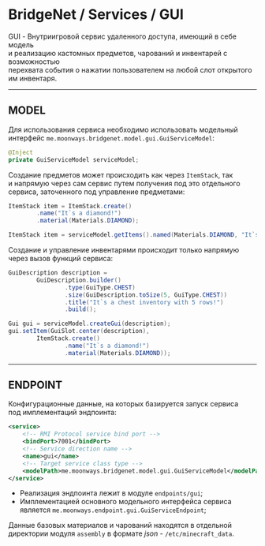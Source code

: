 # BridgeNet / Services / GUI

GUI - Внутриигровой сервис удаленного доступа, имеющий в себе модель
<br>и реализацию кастомных предметов, чарований и инвентарей с возможностью
<br>перехвата события о нажатии пользователем на любой слот открытого им инвентаря.

---

## MODEL

Для использования сервиса необходимо использовать модельный
<br>интерфейс `me.moonways.bridgenet.model.gui.GuiServiceModel`:

```java
@Inject
private GuiServiceModel serviceModel;
```

Создание предметов может происходить как через `ItemStack`, так
<br>и напрямую через сам сервис путем получения под это отдельного
<br>сервиса, заточенного под управление предметами:

```java
ItemStack item = ItemStack.create()
        .name("It`s a diamond!")
        .material(Materials.DIAMOND);
```

```java
ItemStack item = serviceModel.getItems().named(Materials.DIAMOND, "It`s a diamond!");
```

Создание и управление инвентарями происходит только напрямую
<br>через вызов функций сервиса:

```java
GuiDescription description =
        GuiDescription.builder()
                .type(GuiType.CHEST)
                .size(GuiDescription.toSize(5, GuiType.CHEST))
                .title("It`s a chest inventory with 5 rows!")
                .build();

Gui gui = serviceModel.createGui(description);
gui.setItem(GuiSlot.center(description),
        ItemStack.create()
                .name("It`s a diamond!")
                .material(Materials.DIAMOND));
```

---

## ENDPOINT

Конфигурационные данные, на которых базируется запуск сервиса
<br>под имплементаций эндпоинта:

```xml
<service>
    <!-- RMI Protocol service bind port -->
    <bindPort>7001</bindPort>
    <!-- Service direction name -->
    <name>gui</name>
    <!-- Target service class type -->
    <modelPath>me.moonways.bridgenet.model.gui.GuiServiceModel</modelPath>
</service>
```

- Реализация эндпоинта лежит в модуле `endpoints/gui`;
- Имплементацией основного модельного интерфейса сервиса
  <br>является `me.moonways.endpoint.gui.GuiServiceEndpoint`;

Данные базовых материалов и чарований находятся в отдельной
<br>директории модуля `assembly` в формате _json_ - `/etc/minecraft_data`.
